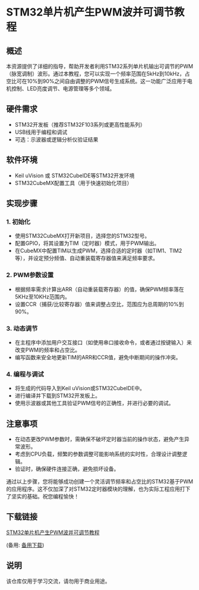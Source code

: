 # STM32单片机产生PWM波并可调节教程

## 概述

本资源提供了详细的指导，帮助开发者利用STM32系列单片机输出可调节的PWM（脉宽调制）波形。通过本教程，您可以实现一个频率范围在5kHz到10kHz，占空比可在10%到90%之间自由调整的PWM信号生成系统。这一功能广泛应用于电机控制、LED亮度调节、电源管理等多个领域。

## 硬件需求

- STM32开发板（推荐STM32F103系列或更高性能系列）
- USB线用于编程和调试
- 可选：示波器或逻辑分析仪验证结果

## 软件环境

- Keil uVision 或 STM32CubeIDE等STM32开发环境
- STM32CubeMX配置工具（用于快速初始化项目）

## 实现步骤

### 1. 初始化

- 使用STM32CubeMX打开新项目，选择您的STM32型号。
- 配置GPIO，将其设置为TIM（定时器）模式，用于PWM输出。
- 在CubeMX中配置TIM以生成PWM，选择合适的定时器（如TIM1、TIM2等），并设定预分频值、自动重装载寄存器值来满足频率要求。

### 2. PWM参数设置

- 根据频率需求计算出ARR（自动重装载寄存器）的值，确保PWM频率落在5KHz至10KHz范围内。
- 设置CCR（捕获/比较寄存器）值来调整占空比，范围应为总周期的10%到90%。
  
### 3. 动态调节

- 在主程序中添加用户交互接口（如使用串口接收命令，或者通过按键输入）来改变PWM的频率和占空比。
- 编写函数来安全地更新TIM的ARR和CCR值，避免中断期间的操作冲突。

### 4. 编程与调试

- 将生成的代码导入到Keil uVision或STM32CubeIDE中。
- 进行编译并下载到STM32开发板上。
- 使用示波器或其他工具验证PWM信号的正确性，并进行必要的调试。

## 注意事项

- 在动态更改PWM参数时，需确保不破坏定时器当前的操作状态，避免产生异常波形。
- 考虑到CPU负载，频繁的参数调整可能影响系统的实时性，合理设计调整逻辑。
- 验证时，确保硬件连接正确，避免损坏设备。

通过以上步骤，您将能够成功创建一个灵活调节频率和占空比的STM32基于PWM的应用程序。这不仅加深了对STM32定时器模块的理解，也为实际工程应用打下了坚实的基础。祝您编程愉快！

## 下载链接
[STM32单片机产生PWM波并可调节教程](https://pan.quark.cn/s/384c6c78d378) 

(备用: [备用下载](https://pan.baidu.com/s/1Pi-nkitR0uIqK6A2RfDvCg?pwd=1234))

## 说明

该仓库仅用于学习交流，请勿用于商业用途。
